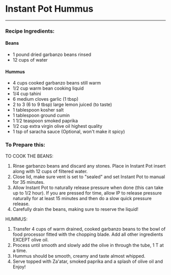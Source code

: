 # Instant Pot Hummus



---

### Recipe Ingredients:

#### Beans
- 1 pound dried garbanzo beans rinsed
- 12 cups of water

#### Hummus
- 4 cups cooked garbanzo beans still warm
- 1/2 cup warm bean cooking liquid
- 1/4 cup tahini
- 6 medium cloves garlic (1 tbsp)
- 2 to 3 (6 to 9 tbsp) large lemon juiced (to taste)
- 1 tablespoon kosher salt
- 1 tablespoon ground cumin
- 1 1/2 teaspoon smoked paprika
- 1/2 cup extra virgin olive oil highest quality
- 1 tsp of saracha sauce (Optional, won't make it spicy)


### To Prepare this:

TO COOK THE BEANS:
1. Rinse garbanzo beans and discard any stones. Place in Instant Pot insert along with 12 cups of filtered water.
2. Close lid, make sure vent is set to "sealed" and set Instant Pot to manual for 35 minutes.
3. Allow Instant Pot to naturally release pressure when done (this can take up to 1/2 hour). If you are pressed for time, allow IP to release pressure naturally for at least 15 minutes and then do a slow quick pressure release.
4. Carefully drain the beans, making sure to reserve the liquid!

HUMMUS:
1. Transfer 4 cups of warm drained, cooked garbanzo beans to the bowl of food processor fitted with the chopping blade. Add all other ingredients EXCEPT olive oil.
2. Process until smooth and slowly add the olive in through the tube, 1 T at a time.
3. Hummus should be smooth, creamy and taste almost whipped.
4. Serve topped with Za'atar, smoked paprika and a splash of olive oil and Enjoy!
